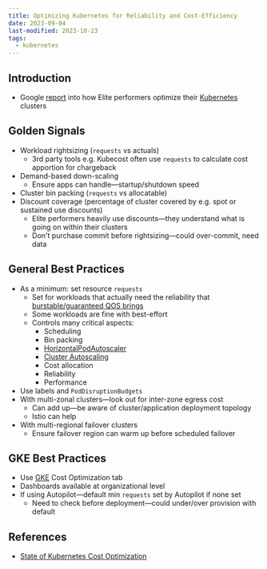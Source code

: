 ```yaml
---
title: Optimizing Kubernetes for Reliability and Cost-Efficiency
date: 2023-09-04
last-modified: 2023-10-23
tags:
  - kubernetes
---
```


## Introduction

- Google [report](https://services.google.com/fh/files/misc/state_of_kubernetes_cost_optimization.pdf) into how Elite performers optimize their [Kubernetes](notes/moc/Kubernetes.md) clusters

## Golden Signals

- Workload rightsizing (`requests` vs actuals)
	- 3rd party tools e.g. Kubecost often use `requests` to calculate cost apportion for chargeback
- Demand-based down-scaling
	- Ensure apps can handle—startup/shutdown speed
- Cluster bin packing (`requests` vs allocatable)
- Discount coverage (percentage of cluster covered by e.g. spot or sustained use discounts)
	- Elite performers heavily use discounts—they understand what is going on within their clusters
	- Don't purchase commit before rightsizing—could over-commit, need data

## General Best Practices

- As a minimum: set resource `requests`
	- Set for workloads that actually need the reliability that [burstable/guaranteed QOS brings](notes/Predictable%20Demands%20Pattern.md)
	- Some workloads are fine with best-effort
	- Controls many critical aspects:
		- Scheduling
		- Bin packing
		- [HorizontalPodAutoscaler](notes/HorizontalPodAutoscaler.md)
		- [Cluster Autoscaling](notes/GKE%20Cluster%20Autoscaling.md)
		- Cost allocation
		- Reliability
		- Performance
- Use labels and `PodDisruptionBudgets`
- With multi-zonal clusters—look out for inter-zone egress cost
	- Can add up—be aware of cluster/application deployment topology
	- Istio can help
- With multi-regional failover clusters
	- Ensure failover region can warm up before scheduled failover

## GKE Best Practices

- Use [GKE](notes/Kubernetes%20Engine%20(GKE).md) Cost Optimization tab
- Dashboards available at organizational level
- If using Autopilot—default min `requests` set by Autopilot if none set
	- Need to check before deployment—could under/over provision with default

## References

- [State of Kubernetes Cost Optimization](https://services.google.com/fh/files/misc/state_of_kubernetes_cost_optimization.pdf)